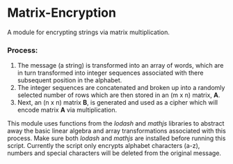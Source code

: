 # Matrix-Encryption

A module for encrypting strings via matrix multiplication.  

<h3>Process:</h3>

1. The message (a string) is transformed into an array of words, which are in turn transformed into integer sequences associated with there subsequent position in the alphabet.  
2. The integer sequences are concatenated and broken up into a randomly selected number of rows which are then stored in an (m x n) matrix, <strong>A</strong>.  
3. Next, an (n x n) matrix <strong>B</strong>, is generated and used as a cipher which will encode matrix <strong>A</strong> via multiplication.  


This module uses functions from the *lodash* and *mathjs* libraries to abstract away the basic linear algebra and array transformations associated with this process.  Make sure both *lodash* and *mathjs* are installed before running this script.  Currently the script only encrypts alphabet characters (a-z), numbers and special characters will be deleted from the original message.
